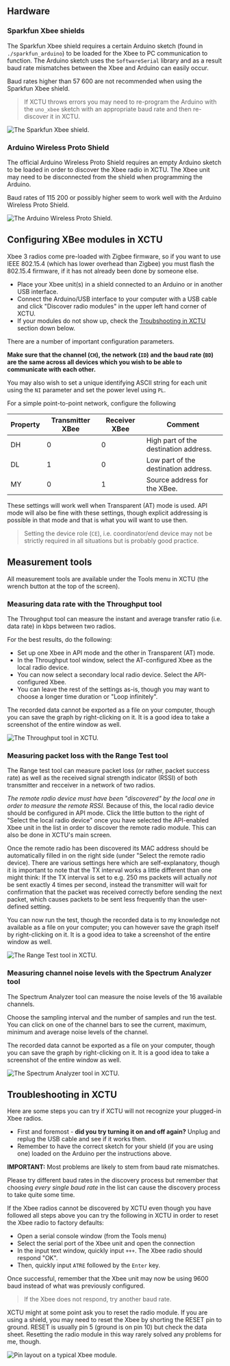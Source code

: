 ## Hardware

### Sparkfun Xbee shields

The Sparkfun Xbee shield requires a certain Arduino sketch (found in `./sparkfun_arduino`) to be loaded for the Xbee to PC communication to function. The Arduino sketch uses the `SoftwareSerial` library and as a result baud rate mismatches between the Xbee and Arduino can easily occur.

Baud rates higher than 57 600 are not recommended when using the Sparkfun Xbee shield.

> If XCTU throws errors you may need to re-program the Arduino with the `uno_xbee` sketch with an appropriate baud rate and then re-discover it in XCTU.

![The Sparkfun Xbee shield.](https://www.rpelectronics.com/Media/400/wrl-09976.jpg)

### Arduino Wireless Proto Shield

The official Arduino Wireless Proto Shield requires an empty Arduino sketch to be loaded in order to discover the Xbee radio in XCTU.
The Xbee unit may need to be disconnected from the shield when programming the Arduino.

Baud rates of 115 200 or possibly higher seem to work well with the Arduino Wireless Proto Shield.

![The Arduino Wireless Proto Shield.](https://store-cdn.arduino.cc/usa/catalog/product/cache/1/image/520x330/604a3538c15e081937dbfbd20aa60aad/A/0/A000064_featured_2.jpg)

## Configuring XBee modules in XCTU

Xbee 3 radios come pre-loaded with Zigbee firmware, so if you want to use IEEE 802.15.4 (which has lower overhead than Zigbee) you must flash the 802.15.4 firmware, if it has not already been done by someone else.

- Place your Xbee unit(s) in a shield connected to an Arduino or in another USB interface.
- Connect the Arduino/USB interface to your computer with a USB cable and click "Discover radio modules" in the upper left hand corner of XCTU.
- If your modules do not show up, check the [Troubshooting in XCTU](#troubleshooting-in-xctu) section down below.
   
There are a number of important configuration parameters.

**Make sure that the channel (`CH`), the network (`ID`) and the baud rate (`BD`) are the same across all devices which you wish to be able to communicate with each other.**

You may also wish to set a unique identifying ASCII string for each unit using the `NI` parameter and set the power level using `PL`.

For a simple point-to-point network, configure the following

Property | Transmitter XBee      |	Receiver XBee           | Comment
---------|-----------------------|--------------------------|---------
DH 	     | 0       	             | 0       	                | High part of the destination address.
DL 	     | 1                     | 0                        | Low part of the destination address.
MY 	     | 0                     | 1                        | Source address for the XBee.

These settings will work well when Transparent (AT) mode is used.
API mode will also be fine with these settings, though explicit addressing is possible in that mode and that is what you will want to use then.

> Setting the device role (`CE`), i.e. coordinator/end device may not be strictly required in all situations but is probably good practice.

## Measurement tools

All measurement tools are available under the Tools menu in XCTU (the wrench button at the top of the screen).

### Measuring data rate with the Throughput tool

The Throughput tool can measure the instant and average transfer ratio (i.e. data rate) in kbps between two radios.

For the best results, do the following:
- Set up one Xbee in API mode and the other in Transparent (AT) mode.
- In the Throughput tool window, select the AT-configured Xbee as the local radio device.
- You can now select a secondary local radio device. Select the API-configured Xbee.
- You can leave the rest of the settings as-is, though you may want to choose a longer time duration or "Loop infinitely".

The recorded data cannot be exported as a file on your computer, though you can save the graph by right-clicking on it. 
It is a good idea to take a screenshot of the entire window as well.

![The Throughput tool in XCTU.](/images/throughput.png)

### Measuring packet loss with the Range Test tool

The Range test tool can measure packet loss (or rather, packet success rate) as well as the received signal strength indicator (RSSI) of both transmitter and recceiver in a network of two radios.

*The remote radio device must have been "discovered" by the local one in order to measure the remote RSSI.*
Because of this, the local radio device should be configured in API mode.
Click the little button to the right of "Select the local radio device" once you have selected the API-enabled Xbee unit in the list in order to discover the remote radio module.
This can also be done in XCTU's main screen.

Once the remote radio has been discovered its MAC address should be automatically filled in on the right side (under "Select the remote radio device).
There are various settings here which are self-explanatory, though it is important to note that the TX interval works a little different than one might think: 
If the TX interval is set to e.g. 250 ms packets will actually *not* be sent exactly 4 times per second, instead the transmitter will wait for confirmation that the packet was received correctly before sending the next packet, which causes packets to be sent less frequently than the user-defined setting.

You can now run the test, though the recorded data is to my knowledge not available as a file on your computer; you can however save the graph itself by right-clicking on it.
It is a good idea to take a screenshot of the entire window as well.

![The Range Test tool in XCTU.](/images/rangetest.png)

### Measuring channel noise levels with the Spectrum Analyzer tool

The Spectrum Analyzer tool can measure the noise levels of the 16 available channels.

Choose the sampling interval and the number of samples and run the test.
You can click on one of the channel bars to see the current, maximum, minimum and average noise levels of the channel. 

The recorded data cannot be exported as a file on your computer, though you can save the graph by right-clicking on it. 
It is a good idea to take a screenshot of the entire window as well.

![The Spectrum Analyzer tool in XCTU.](/images/spectrum.png)

## Troubleshooting in XCTU

Here are some steps you can try if XCTU will not recognize your plugged-in Xbee radios.

- First and foremost - **did you try turning it on and off again?** Unplug and replug the USB cable and see if it works then.
- Remember to have the correct sketch for your shield (if you are using one) loaded on the Arduino per the instructions above.

**IMPORTANT:** Most problems are likely to stem from baud rate mismatches.

Please try different baud rates in the discovery process but remember that choosing *every single baud rate* in the list can cause the discovery process to take quite some time.

If the Xbee radios cannot be discovered by XCTU even though you have followed all steps above you can try the following in XCTU in order to reset the Xbee radio to factory defaults:

- Open a serial console window (from the Tools menu)
- Select the serial port of the Xbee unit and open the connection
- In the input text window, quickly input `+++`. The Xbee radio should respond "OK".
- Then, quickly input `ATRE` followed by the `Enter` key.

Once successful, remember that the Xbee unit may now be using 9600 baud instead of what was previously configured.

> If the Xbee does not respond, try another baud rate.

XCTU might at some point ask you to reset the radio module.
If you are using a shield, you may need to reset the Xbee by shorting the RESET pin to ground.
RESET is usually pin 5 (ground is on pin 10) but check the data sheet.
Resetting the radio module in this way rarely solved any problems for me, though.

![Pin layout on a typical Xbee module.](/images/pins.jpg)

